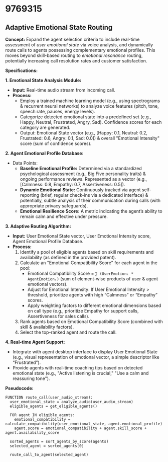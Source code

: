 # 9769315

## Adaptive Emotional State Routing

**Concept:** Expand the agent selection criteria to include real-time assessment of *user emotional state* via voice analysis, and dynamically route calls to agents possessing complementary emotional profiles. This moves beyond skill-based routing to *emotional resonance* routing, potentially increasing call resolution rates and customer satisfaction.

**Specifications:**

**1. Emotional State Analysis Module:**

*   **Input:** Real-time audio stream from incoming call.
*   **Process:**
    *   Employ a trained machine learning model (e.g., using spectrograms & recurrent neural networks) to analyze voice features (pitch, tone, speech rate, pauses, energy levels).
    *   Categorize detected emotional state into a predefined set (e.g., Happy, Neutral, Frustrated, Angry, Sad). Confidence scores for each category are generated.
    *   Output: Emotional State vector (e.g., \[Happy: 0.1, Neutral: 0.2, Frustrated: 0.6, Angry: 0.1, Sad: 0.0]) & overall "Emotional Intensity" score (sum of confidence scores).

**2. Agent Emotional Profile Database:**

*   Data Points:
    *   **Baseline Emotional Profile:** Determined via a standardized psychological assessment (e.g., Big Five personality traits) & ongoing performance reviews. Represented as a vector (e.g., \[Calmness: 0.8, Empathy: 0.7, Assertiveness: 0.5]).
    *   **Dynamic Emotional State:** Continuously tracked via agent self-reporting (brief, regular check-ins via a dedicated interface) & potentially, subtle analysis of their communication during calls (with appropriate privacy safeguards).
    *   **Emotional Resilience Score:** A metric indicating the agent’s ability to remain calm and effective under pressure.

**3.  Adaptive Routing Algorithm:**

*   **Input:**  User Emotional State vector, User Emotional Intensity score, Agent Emotional Profile Database.
*   **Process:**
    1.  Identify a pool of eligible agents based on skill requirements and availability (as defined in the provided patent).
    2.  Calculate an "Emotional Compatibility Score" for each agent in the pool:
        *   Emotional Compatibility Score =  `∑ (UserEmotionᵢ * AgentEmotionᵢ)`  (sum of element-wise products of user & agent emotional vectors).
        *   Adjust for Emotional Intensity: If User Emotional Intensity > threshold, prioritize agents with high “Calmness” or “Empathy” scores.
        *   Apply weighting factors to different emotional dimensions based on call type (e.g., prioritize Empathy for support calls, Assertiveness for sales calls).
    3.  Rank agents based on Emotional Compatibility Score (combined with skill & availability factors).
    4.  Select the top-ranked agent and route the call.

**4.  Real-time Agent Support:**

*   Integrate with agent desktop interface to display User Emotional State (e.g., visual representation of emotional vector, a simple descriptor like “Frustrated”).
*   Provide agents with real-time coaching tips based on detected emotional state (e.g., "Active listening is crucial," "Use a calm and reassuring tone").

**Pseudocode:**

```
FUNCTION route_call(user_audio_stream):
  user_emotional_state = analyze_audio(user_audio_stream)
  eligible_agents = get_eligible_agents()

  FOR agent IN eligible_agents:
    emotional_compatibility = calculate_compatibility(user_emotional_state, agent.emotional_profile)
    agent.score = emotional_compatibility + agent.skill_score + agent.availability_score
  
  sorted_agents = sort_agents_by_score(agents)
  selected_agent = sorted_agents[0]

  route_call_to_agent(selected_agent)
```